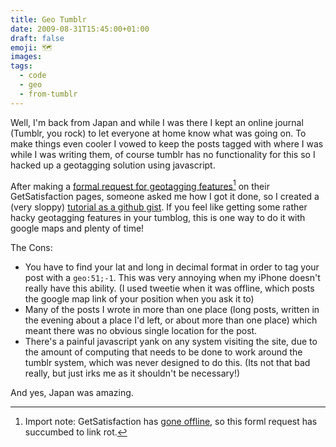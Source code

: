 ```yaml
---
title: Geo Tumblr
date: 2009-08-31T15:45:00+01:00
draft: false
emoji: 🗺️
images:
tags:
  - code
  - geo
  - from-tumblr
---
```


Well, I'm back from Japan and while I was there I kept an online journal (Tumblr, you rock) to let everyone at home know what was going on. To make things even cooler I vowed to keep the posts tagged with where I was while I was writing them, of course tumblr has no functionality for this so I hacked up a geotagging solution using javascript.

After making a [formal request for geotagging features](https://getsatisfaction.com/tumblr/topics/geotagging_of_individual_posts)[^1] on their GetSatisfaction pages, someone asked me how I got it done, so I created a (very sloppy) [tutorial as a github gist](https://gist.github.com/jphastings/178487). If you feel like getting some rather hacky geotagging features in your tumblog, this is one way to do it with google maps and plenty of time!

The Cons:

- You have to find your lat and long in decimal format in order to tag your post with a `geo:51;-1`. This was very annoying when my iPhone doesn't really have this ability. (I used tweetie when it was offline, which posts the google map link of your position when you ask it to)
- Many of the posts I wrote in more than one place (long posts, written in the evening about a place I'd left, or about more than one place) which meant there was no obvious single location for the post.
- There's a painful javascript yank on any system visiting the site, due to the amount of computing that needs to be done to work around the tumblr system, which was never designed to do this. (Its not that bad really, but just irks me as it shouldn't be necessary!)

And yes, Japan was amazing.

[^1]: Import note: GetSatisfaction has [gone offline](https://en.wikipedia.org/wiki/Get_Satisfaction), so this forml request has succumbed to link rot.
